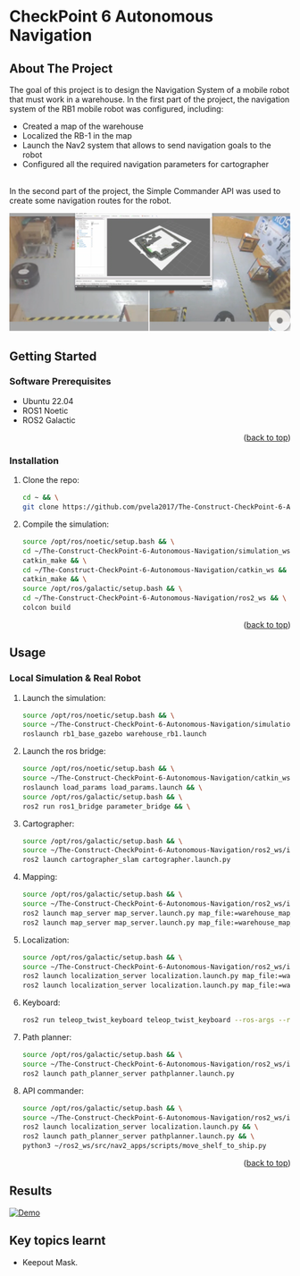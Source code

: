 # CheckPoint 6 Autonomous Navigation

<a name="readme-top"></a>

## About The Project
The goal of this project is to design the Navigation System of a mobile robot that must work in a warehouse. In the first part of the project, the navigation system of the RB1 mobile robot was configured, including:
* Created a map of the warehouse
* Localized the RB-1 in the map
* Launch the Nav2 system that allows to send navigation goals to the robot
* Configured all the required navigation parameters for cartographer

</br>
In the second part of the project, the Simple Commander API was used to create some navigation routes for the robot.

![This is an image](images/preview.png)

<!-- GETTING STARTED -->
## Getting Started

### Software Prerequisites
* Ubuntu 22.04
* ROS1 Noetic
* ROS2 Galactic


<p align="right">(<a href="#readme-top">back to top</a>)</p>

<!-- INSTALLATION -->
### Installation
1. Clone the repo:
   ```sh
   cd ~ && \
   git clone https://github.com/pvela2017/The-Construct-CheckPoint-6-Autonomous-Navigation
   ```
2. Compile the simulation:
   ```sh
   source /opt/ros/noetic/setup.bash && \
   cd ~/The-Construct-CheckPoint-6-Autonomous-Navigation/simulation_ws && \
   catkin_make && \
   cd ~/The-Construct-CheckPoint-6-Autonomous-Navigation/catkin_ws && \
   catkin_make && \
   source /opt/ros/galactic/setup.bash && \
   cd ~/The-Construct-CheckPoint-6-Autonomous-Navigation/ros2_ws && \
   colcon build
   ```
     
<p align="right">(<a href="#readme-top">back to top</a>)</p>


<!-- USAGE -->
## Usage
### Local Simulation & Real Robot
1. Launch the simulation:
   ```sh
   source /opt/ros/noetic/setup.bash && \
   source ~/The-Construct-CheckPoint-6-Autonomous-Navigation/simulation_ws/devel/setup.bash && \
   roslaunch rb1_base_gazebo warehouse_rb1.launch
   ```
2. Launch the ros bridge:
   ```sh
   source /opt/ros/noetic/setup.bash && \
   source ~/The-Construct-CheckPoint-6-Autonomous-Navigation/catkin_ws/devel/setup.bash && \
   roslaunch load_params load_params.launch && \
   source /opt/ros/galactic/setup.bash && \
   ros2 run ros1_bridge parameter_bridge && \
   ```
3. Cartographer:
   ```sh
   source /opt/ros/galactic/setup.bash && \
   source ~/The-Construct-CheckPoint-6-Autonomous-Navigation/ros2_ws/install/setup.bash && \
   ros2 launch cartographer_slam cartographer.launch.py
   ```
4. Mapping:
   ```sh
   source /opt/ros/galactic/setup.bash && \
   source ~/The-Construct-CheckPoint-6-Autonomous-Navigation/ros2_ws/install/setup.bash && \
   ros2 launch map_server map_server.launch.py map_file:=warehouse_map_sim.yaml # simulation
   ros2 launch map_server map_server.launch.py map_file:=warehouse_map_real.yaml # real
   ```
5. Localization:
   ```sh
   source /opt/ros/galactic/setup.bash && \
   source ~/The-Construct-CheckPoint-6-Autonomous-Navigation/ros2_ws/install/setup.bash && \
   ros2 launch localization_server localization.launch.py map_file:=warehouse_map_sim.yaml # simulation
   ros2 launch localization_server localization.launch.py map_file:=warehouse_map_real.yaml # real
   ```
6. Keyboard:
   ```sh
   ros2 run teleop_twist_keyboard teleop_twist_keyboard --ros-args --remap cmd_vel:=/robot/cmd_vel
   ```
7. Path planner:
   ```sh
   source /opt/ros/galactic/setup.bash && \
   source ~/The-Construct-CheckPoint-6-Autonomous-Navigation/ros2_ws/install/setup.bash && \
   ros2 launch path_planner_server pathplanner.launch.py
   ```
8. API commander:
   ```sh
   source /opt/ros/galactic/setup.bash && \
   source ~/The-Construct-CheckPoint-6-Autonomous-Navigation/ros2_ws/install/setup.bash && \
   ros2 launch localization_server localization.launch.py && \
   ros2 launch path_planner_server pathplanner.launch.py && \
   python3 ~/ros2_ws/src/nav2_apps/scripts/move_shelf_to_ship.py
   ```  

<p align="right">(<a href="#readme-top">back to top</a>)</p>

<!-- RESULTS -->
## Results
[![Demo](https://img.youtube.com/vi/s4jkbh0bWyQ/0.jpg)](https://www.youtube.com/watch?v=s4jkbh0bWyQ)

<!-- KEYS -->
## Key topics learnt
* Keepout Mask.
